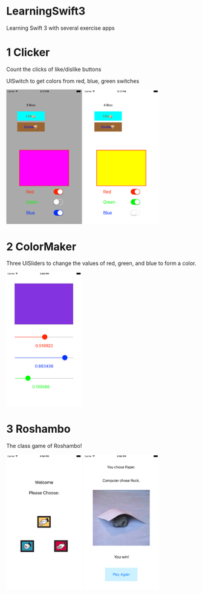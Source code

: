 # LearningSwift3
Learning Swift 3 with several exercise apps


# 1 Clicker

Count the clicks of like/dislike buttons

UISwitch to get colors from red, blue, green switches

<img src="https://github.com/yx79/LearningSwift3/blob/master/Clicker/clicker.png" width=200>
<img src="https://github.com/yx79/LearningSwift3/blob/master/Clicker/clicker-1.png" width=200>




# 2 ColorMaker

Three UISliders to change the values of red, green, and blue to form a color.

<img src="https://github.com/yx79/LearningSwift3/blob/master/ColorMaker/colorMaker.png" width=200>


# 3 Roshambo

The class game of Roshambo!


<img src="https://github.com/yx79/LearningSwift3/blob/master/Roshambo/Roshambo.png" width=200>
<img src="https://github.com/yx79/LearningSwift3/blob/master/Roshambo/Roshambo-1.png" width=200>
